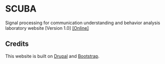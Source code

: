 # SCUBA
Signal processing for communication understanding and behavior analysis laboratory website [Version 1.0] [[Online]](http://scuba.usc.edu/) 

## Credits
This website is built on [Drupal](https://www.drupal.org) and [Bootstrap](http://getbootstrap.com/).